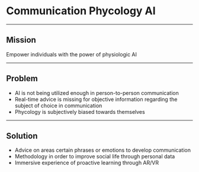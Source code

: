 # Communication Phycology AI

---

## Mission

Empower individuals with the power of physiologic AI

---

## Problem

- AI is not being utilized enough in person-to-person communication
- Real-time advice is missing for objective information regarding the subject of choice in communication
- Phycology is subjectively biased towards themselves

---

## Solution

- Advice on areas certain phrases or emotions to develop communication
- Methodology in order to improve social life through personal data
- Immersive experience of proactive learning through AR/VR
